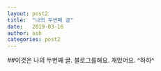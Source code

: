 ```yaml
---
layout: post2
title:  "나의 두번째 글"
date:   2019-03-16	
author: ash
categories: post2
---
```


##이것은 나의 두번째 글.
블로그를해요.
재밌어요.
^하하^



